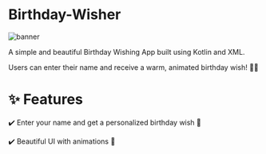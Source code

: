 # Birthday-Wisher
![banner](https://github.com/user-attachments/assets/6aee54a2-091e-4e32-8614-594edd498a1c)
<p>A simple and beautiful Birthday Wishing App built using Kotlin and XML.</p>
<p>Users can enter their name and receive a warm, animated birthday wish! 🎂🎈</p>
<h1>✨ Features</h1>
<p>✔️ Enter your name and get a personalized birthday wish 🎁</p>
<p>✔️ Beautiful UI with animations 🎊</p>
